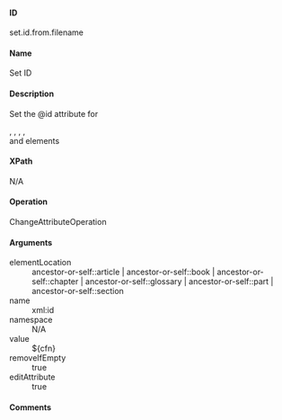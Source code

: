 #### ID
set.id.from.filename

#### Name
Set ID

#### Description
Set the @id attribute for <article>, <book>, <chapter>, <glossary>, <section> and <part> elements

#### XPath
N/A

#### Operation
ChangeAttributeOperation

#### Arguments
<dl>
    <dt>elementLocation</dt>
    <dd>ancestor-or-self::article | ancestor-or-self::book | ancestor-or-self::chapter | ancestor-or-self::glossary | ancestor-or-self::part | ancestor-or-self::section</dd>
    <dt>name</dt>
    <dd>xml:id</dd>
    <dt>namespace</dt>
    <dd>N/A</dd>
    <dt>value</dt>
    <dd>${cfn}</dd>
    <dt>removeIfEmpty</dt>
    <dd>true</dd>
    <dt>editAttribute</dt>
    <dd>true</dd>
</dl>

#### Comments